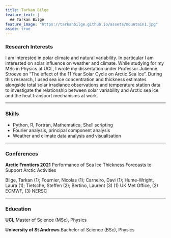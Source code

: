 ```yaml
---
title: Tarkan Bilge
feature_text: |
  ## Tarkan Bilge
feature_image: "https://tarkanbilge.github.io/assets/mountain1.jpg"
aside: true
---
```


### Research Interests

I am interested in polar climate and natural variability. In particular I am interested on solar influence on weather and climate. While studying for my MSc in Physics at UCL, I wrote my dissertation under Professor Julienne Stroeve on “The effect of the 11 Year Solar Cycle on Arctic Sea Ice”. During this research, I used sea ice concentration and thickness estimates alongside total solar irradiance observations and temperature station data to investigate the relationship between solar variability and Arctic sea ice and the heat transport mechanisms at work.

---

### Skills

* Python, R, Fortran, Mathematica, Shell scripting
* Fourier analysis, principal component analysis
* Weather and climate data analysis and visualisation

---

### Conferences

**Arctic Frontiers 2021**
Performance of Sea Ice Thickness Forecasts to Support Arctic Activities

Bilge, Tarkan (1); Fournier, Nicolas (1); Carneiro, Davi (1); Hume-Wright, Laura (1); Tietsche, Steffen (2); Bertino, Laurent (3)
(1) UK Met Office, (2) ECMWF, (3) NERSC

---

### Education

**UCL**
Master of Science (MSc), Physics

**University of St Andrews**
Bachelor of Science (BSc), Physics

